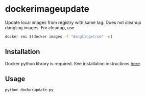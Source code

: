 # dockerimageupdate
Update local images from registry with same tag. Does not cleanup dangling images. For cleanup, use

```bash
docker rmi $(docker images -f "dangling=true" -q)
```

## Installation
Docker python library is required. See installation instructions [here](https://github.com/docker/docker-py)

## Usage

```bash
python dockerupdate.py
```
